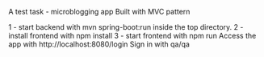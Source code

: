 A test task - microblogging app
Built with MVC pattern

1 - start backend with mvn spring-boot:run inside the top directory.
2 - install frontend with npm install 
3 - start frontend with npm run
Access the app with http://localhost:8080/login
Sign in with qa/qa
